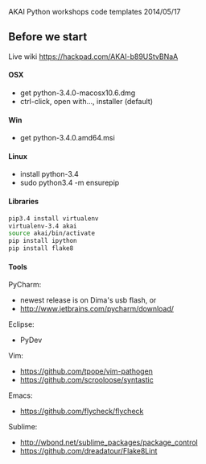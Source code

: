 AKAI Python workshops code templates 2014/05/17

## Before we start
Live wiki https://hackpad.com/AKAI-b89UStvBNaA

#### OSX
* get python-3.4.0-macosx10.6.dmg
* ctrl-click, open with..., installer (default)

#### Win
* get python-3.4.0.amd64.msi

#### Linux
* install python-3.4
* sudo python3.4 -m ensurepip

#### Libraries
```sh
pip3.4 install virtualenv
virtualenv-3.4 akai
source akai/bin/activate
pip install ipython
pip install flake8
```

#### Tools
PyCharm:
* newest release is on Dima's usb flash, or
* http://www.jetbrains.com/pycharm/download/

Eclipse:
* PyDev

Vim:
* https://github.com/tpope/vim-pathogen 
* https://github.com/scrooloose/syntastic

Emacs:
* https://github.com/flycheck/flycheck

Sublime:
* http://wbond.net/sublime_packages/package_control
* https://github.com/dreadatour/Flake8Lint
